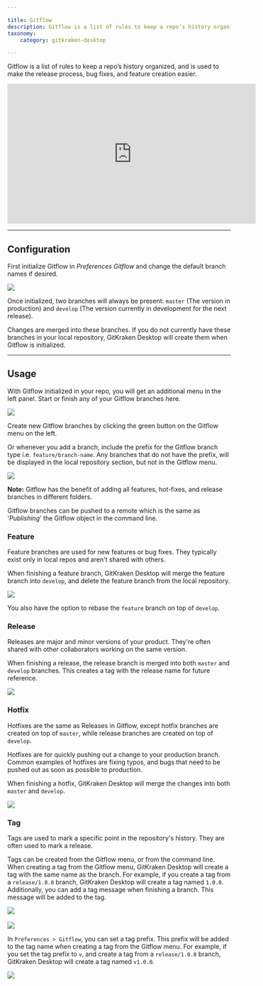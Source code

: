 ```yaml
---

title: Gitflow
description: Gitflow is a list of rules to keep a repo’s history organized, and is used to make the release process, bug fixes, and feature creation easier.
taxonomy:
    category: gitkraken-desktop

---
```


Gitflow is a list of rules to keep a repo’s history organized, and is used to make the release process, bug fixes, and feature creation easier.

<div class='embed-container embed-container--16-9'>
    <iframe width="560" height="315" src="https://www.youtube.com/embed/eTOgjQ9o4vQ?ecver=1" frameborder="0" allowfullscreen></iframe>
</div>

***
## Configuration
First initialize Gitflow in <em class='context-menu'>Preferences <i class='fa fa-caret-right'></i> Gitflow</em> and change the default branch names if desired.

<img src="/wp-content/uploads//gitflow.png" srcset="/wp-content/uploads//gitflow.png" class="help-center-img img-bordered">

Once initialized, two branches will always be present: `master` (The version in production) and `develop` (The version currently in development for the next release).

Changes are merged into these branches.  If you do not currently have these branches in your local repository, GitKraken Desktop will create them when Gitflow is initialized.

***
## Usage
With Gitflow initialized in your repo, you will get an additional menu in the left panel.  Start or finish any of your Gitflow branches here.

<img src="/wp-content/uploads//git-flow-start.png" srcset="/wp-content/uploads//git-flow-start@2x.png" class="help-center-img img-bordered">

Create new Gitflow branches by clicking the green button on the Gitflow menu on the left.

Or whenever you add a branch, include the prefix for the Gitflow branch type i.e.
`feature/branch-name`.  Any branches that do not have the prefix, will be displayed in the local
repository section, but not in the Gitflow menu.

<img src="/wp-content/uploads//git-flow-folders.png" srcset="/wp-content/uploads//git-flow-folders@2x.png" class="help-center-img img-bordered">

<div class='callout callout--basic'>
    <p><strong>Note:</strong> Gitflow has the benefit of adding all features, hot-fixes, and release branches in different folders.</p>
</div>

Gitflow branches can be pushed to a remote which is the same as '_Publishing_' the Gitflow object in the command line.

### Feature
Feature branches are used for new features or bug fixes.  They typically exist only in local repos and aren't shared with others.

When finishing a feature branch, GitKraken Desktop will merge the feature branch into `develop`, and delete the feature branch from the local repository.

<img src="/wp-content/uploads//finish-feature.gif" class="help-center-img img-bordered">

You also have the option to rebase the `feature` branch on top of `develop`.

### Release
Releases are major and minor versions of your product.  They're often shared with other collaborators working on the same version.

When finishing a release, the release branch is merged into both `master` and `develop` branches. This creates a tag with the release name for future reference.

<img src="/wp-content/uploads//finish-release.gif" class="help-center-img img-bordered">

### Hotfix
Hotfixes are the same as Releases in Gitflow, except hotfix branches are created on top of `master`, while release branches are created on top of `develop`.

Hotfixes are for quickly pushing out a change to your production branch.  Common examples of hotfixes are fixing typos, and bugs that need to be pushed out as soon as possible to production.

When finishing a hotfix, GitKraken Desktop will merge the changes into both `master` and `develop`.

<img src="/wp-content/uploads//finish-hotfix.gif" class="help-center-img img-bordered">

### Tag

Tags are used to mark a specific point in the repository's history.  They are often used to mark a release.

Tags can be created from the Gitflow menu, or from the command line. When creating a tag from the Gitflow menu, GitKraken Desktop will create a tag with the same name as the branch. For example, if you create a tag from a `release/1.0.0` branch, GitKraken Desktop will create a tag named `1.0.0`. Additionally, you can add a tag message when finishing a branch. This message will be added to the tag.

<img src="/wp-content/uploads//finish-release-tag.gif" class="help-center-img img-bordered">

<br>
<br>
<img src="/wp-content/uploads//tag-message.png" class="help-center-img img-bordered">

In `Preferences > Gitflow`, you can set a tag prefix.  This prefix will be added to the tag name when creating a tag from the Gitflow menu.  For example, if you set the tag prefix to `v`, and create a tag from a `release/1.0.0` branch, GitKraken Desktop will create a tag named `v1.0.0`.

<img src="/wp-content/uploads//tag-prefix.png" class="help-center-img img-bordered">

